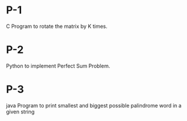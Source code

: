 # P-1
C Program to rotate the matrix by K times. 
# P-2
Python to implement Perfect Sum Problem.
# P-3
java Program to print smallest and biggest possible palindrome word in a given string
